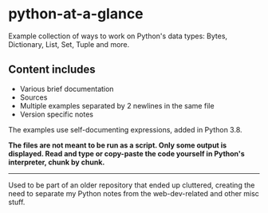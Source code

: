 # python-at-a-glance
Example collection of ways to work on Python's data types: Bytes, Dictionary, List, Set, Tuple and more.

## Content includes
- Various brief documentation
- Sources
- Multiple examples separated by 2 newlines in the same file
- Version specific notes

The examples use self-documenting expressions, added in Python 3.8.

**The files are not meant to be run as a script. Only some output is displayed. Read and type or copy-paste the code yourself in Python's interpreter, chunk by chunk.**

---

Used to be part of an older repository that ended up cluttered, creating the need to separate my Python notes from the web-dev-related and other misc stuff.
